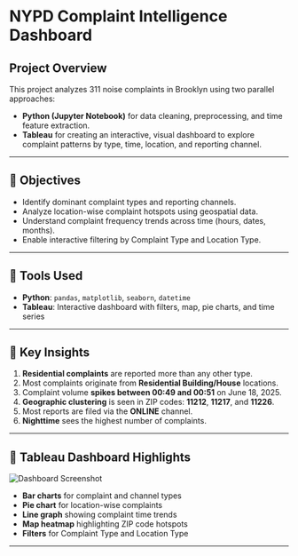 # NYPD Complaint Intelligence Dashboard

## Project Overview

This project analyzes 311 noise complaints in Brooklyn using two parallel approaches:

- **Python (Jupyter Notebook)** for data cleaning, preprocessing, and time feature extraction.
- **Tableau** for creating an interactive, visual dashboard to explore complaint patterns by type, time, location, and reporting channel.

---

## 🎯 Objectives

- Identify dominant complaint types and reporting channels.
- Analyze location-wise complaint hotspots using geospatial data.
- Understand complaint frequency trends across time (hours, dates, months).
- Enable interactive filtering by Complaint Type and Location Type.

---

## 🧩 Tools Used

- **Python**: `pandas`, `matplotlib`, `seaborn`, `datetime`
- **Tableau**: Interactive dashboard with filters, map, pie charts, and time series

---

## 📌 Key Insights

1. **Residential complaints** are reported more than any other type.
2. Most complaints originate from **Residential Building/House** locations.
3. Complaint volume **spikes between 00:49 and 00:51** on June 18, 2025.
4. **Geographic clustering** is seen in ZIP codes: **11212**, **11217**, and **11226**.
5. Most reports are filed via the **ONLINE** channel.
6. **Nighttime** sees the highest number of complaints.

---

## 📍 Tableau Dashboard Highlights

![Dashboard Screenshot](tableau/Dashboard%20Pic%201.png)

- **Bar charts** for complaint and channel types
- **Pie chart** for location-wise complaints
- **Line graph** showing complaint time trends
- **Map heatmap** highlighting ZIP code hotspots
- **Filters** for Complaint Type and Location Type

---

